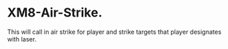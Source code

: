 # XM8-Air-Strike.
This will call in air strike for player and strike targets that player designates with laser.
